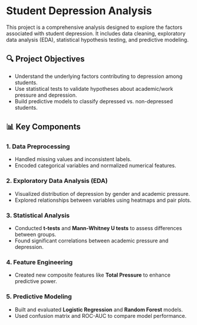 # Student Depression Analysis

This project is a comprehensive analysis designed to explore the factors associated with student depression. It includes data cleaning, exploratory data analysis (EDA), statistical hypothesis testing, and predictive modeling.

## 🔍 Project Objectives

- Understand the underlying factors contributing to depression among students.
- Use statistical tests to validate hypotheses about academic/work pressure and depression.
- Build predictive models to classify depressed vs. non-depressed students.

## 📊 Key Components

### 1. Data Preprocessing
- Handled missing values and inconsistent labels.
- Encoded categorical variables and normalized numerical features.

### 2. Exploratory Data Analysis (EDA)
- Visualized distribution of depression by gender and academic pressure.
- Explored relationships between variables using heatmaps and pair plots.

### 3. Statistical Analysis
- Conducted **t-tests** and **Mann-Whitney U tests** to assess differences between groups.
- Found significant correlations between academic pressure and depression.

### 4. Feature Engineering
- Created new composite features like **Total Pressure** to enhance predictive power.

### 5. Predictive Modeling
- Built and evaluated **Logistic Regression** and **Random Forest** models.
- Used confusion matrix and ROC-AUC to compare model performance.
